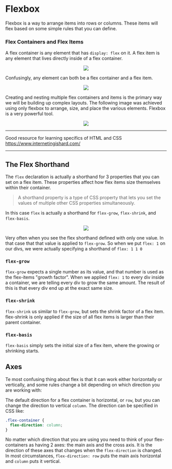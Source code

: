# Flexbox

Flexbox is a way to arrange items into rows or columns. These items will flex based on some simple rules that you can define. 


### Flex Containers and Flex Items

A flex container is any element that has `display: flex` on it. A flex item is any element that lives directly inside of a flex container. 


<p align="center">
  <img src="https://cdn.statically.io/gh/TheOdinProject/curriculum/495704c6eb6bf33bc927534f231533a82b27b2ac/html_css/v2/foundations/flexbox/imgs/03.png" />
</p>

Confusingly, any element can both be a flex container and a flex item. 


<p align="center">
  <img src="https://cdn.statically.io/gh/TheOdinProject/curriculum/495704c6eb6bf33bc927534f231533a82b27b2ac/html_css/v2/foundations/flexbox/imgs/04.png" />
</p>

Creating and nesting multiple flex containers and items is the primary way we will be building up complex layouts. The following image was achieved using only flexbox to arrange, size, and place the various elements. Flexbox is a very powerful tool. 

<p align="center">
  <img src="https://cdn.statically.io/gh/TheOdinProject/curriculum/495704c6eb6bf33bc927534f231533a82b27b2ac/html_css/v2/foundations/flexbox/imgs/05.png" />
</p>

---
Good resource for learning specifics of HTML and CSS
https://www.internetingishard.com/

---

## The Flex Shorthand
The `flex` declaration is actually a shorthand for 3 properties that you can set on a flex item. These properties affect how flex items size themselves within their container. 

> A shorthand property is a type of CSS property that lets you set the values of multiple other CSS properties simultaneously. 

In this case `flex` is actually a shorthand for `flex-grow`, `flex-shrink`, and `flex-basis`.

<p align="center">
  <img src="https://cdn.statically.io/gh/TheOdinProject/curriculum/0cc6b26bb0c4b94524369d327c97a8fb11e83b6b/foundations/html_css/flexbox/imgs/10.png" />
</p>

Very often when you see the flex shorthand defined with only one value. In that case that that value is applied to `flex-grow`. So when we put `flex: 1` on our divs, we were actually specifying a shorthand of `flex: 1 1 0`

### `flex-grow`
`flex-grow` expects a single number as its value, and that number is used as the flex-items "growth factor". When we applied `flex: 1` to every div inside a container, we are telling every div to grow the same amount. The result of this is that every div end up at the exact same size. 

### `flex-shrink`
`flex-shrink` us similar to `flex-grow`, but sets the shrink factor of a flex item. flex-shrink is only applied if the size of all flex items is larger than their parent container. 

### `flex-basis`
`flex-basis` simply sets the initial size of a flex item, where the growing or shrinking starts.


## Axes

Te most confusing thing about flex is that it can work either horizontally or vertically, and some rules change a bit depending on which direction you are working with:

The default direction for a flex container is horizontal, or `row`, but you can change the direction to vertical `column`. The direction can be specified in CSS like:

```css
.flex-container {
  flex-direction: column;
}
```

No matter which direction that you are using you need to think of your flex-containers as having 2 axes: the main axis and the cross axis. It is the direction of these axes that changes when the `flex-direction` is changed. In most circumstances, `flex-direction: row` puts the main axis horizontal and `column` puts it vertical.



